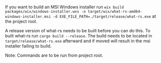 If you want to build an MSI Windows installer run 
`wix build packages/wix/windows-installer.wxs -o target/wix/what-rs-amd64-windows-installer.msi -d EXE_FILE_PATH=./target/release/what-rs.exe`
at the project root.

A release version of what-rs needs to be built before you can do this.
To built what-rs run `cargo build --release`.
The build needs to be located in `target/release/what-rs.exe` afterward 
and if moved will result in the msi installer failing to build.

Note: Commands are to be run from project root.
